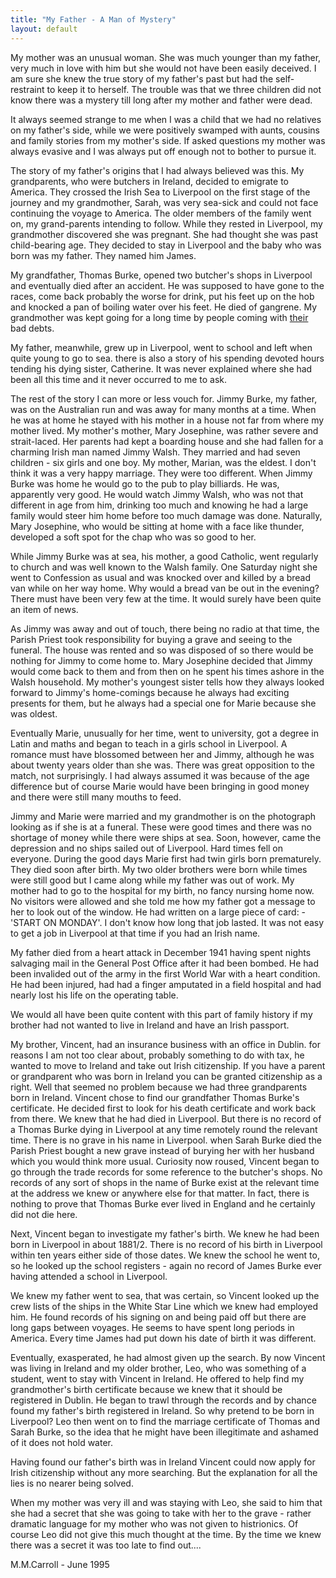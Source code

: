 ```yaml
---
title: "My Father - A Man of Mystery"
layout: default
---
```



My mother was an unusual woman. She was much younger than my father, very much in love with him but she would not have been easily deceived.  I am sure she knew the true story of my father's past but had the self-restraint to keep it to herself.  The trouble was that we three children did not know there was a mystery till long after my mother and father were dead.


It always seemed strange to me when I was a child that we had no relatives on my father's side, while we were positively swamped with aunts, cousins and family stories from my mother's side.  If asked questions my mother was always evasive and I was always put off enough not to bother to pursue it.


The story of my father's origins that I had always believed was this.  My grandparents, who were butchers in Ireland, decided to emigrate to America.  They crossed the Irish Sea to Liverpool on the first stage of the journey and my grandmother, Sarah, was very sea-sick and could not face continuing the voyage to America.  The older members of the family went on, my grand-parents intending to follow.  While they rested in Liverpool, my grandmother discovered she was pregnant.  She had thought she was past child-bearing age.  They decided to stay in Liverpool and the baby who was born was my father.  They named him James.


My grandfather, Thomas Burke, opened two butcher's shops in Liverpool and eventually died after an accident.  He was supposed to have gone to the races, come back probably the worse for drink, put his feet up on the hob and knocked a pan of boiling water over his feet.  He died of gangrene.  My grandmother was kept going for a long time by people coming with [their](their) bad debts.


My father, meanwhile, grew up in Liverpool, went to school and left when quite young to go to sea.  there is also a story of his spending devoted hours tending his dying sister, Catherine.  It was never explained where she had been all this time and it never occurred to me to ask.


The rest of the story I can more or less vouch for.  Jimmy Burke, my father, was on the Australian run and was away for many months at a time.  When he was at home he stayed with his mother in a house not far from where my mother lived.  My mother's mother, Mary Josephine, was rather severe and strait-laced.  Her parents had kept a boarding house and she had fallen for a charming Irish man named Jimmy Walsh.  They married and had seven children - six girls and one boy.  My mother, Marian, was the eldest.  I don't think it was a very happy marriage.  They were too different.  When Jimmy Burke was home he would go to the pub to play billiards.  He was, apparently very good.  He would watch Jimmy Walsh, who was not that different in age from him, drinking too much and knowing he had a large family would steer him home before too much damage was done.  Naturally, Mary Josephine, who would be sitting at home with a face like thunder, developed a soft spot for the chap who was so good to her.


While Jimmy Burke was at sea, his mother, a good Catholic, went regularly to church and was well known to the Walsh family.  One Saturday night she went to Confession as usual and was knocked over and killed by a bread van while on her way home.  Why would a bread van be out in the evening?  There must have been very few at the time.  It would surely have been quite an item of news.


As Jimmy was away and out of touch, there being no radio at that time, the Parish Priest took responsibility for buying a grave and seeing to the funeral.  The house was rented and so was disposed of so there would be nothing for Jimmy to come home to.  Mary Josephine decided that Jimmy would come back to them and from then on he spent his times ashore in the Walsh household.  My mother's youngest sister tells how they always looked forward to Jimmy's home-comings because he always had exciting presents for them, but he always had a special one for Marie because she was oldest.


Eventually Marie, unusually for her time, went to university, got a degree in Latin and maths and began to teach in a girls school in Liverpool.  A romance must have blossomed between her and Jimmy, although he was about twenty years older than she was.  There was great opposition to the match, not surprisingly.  I had always assumed it was because of the age difference but of course Marie would have been bringing in good money and there were still many mouths to feed.


Jimmy and Marie were married and my grandmother is on the photograph looking as if she is at a funeral.  These were good times and there was no shortage of money while there were ships at sea.  Soon, however, came the depression and no ships sailed out of Liverpool.  Hard times fell on everyone.  During the good days Marie first had twin girls born prematurely.  They died soon after birth.  My two older brothers were born while times were still good but I came along while my father was out of work.  My mother had to go to the hospital for my birth, no fancy nursing home now.  No visitors were allowed and she told me how my father got a message to her to look out of the window.  He had written on a large piece of card: - 'START ON MONDAY'.  I don't know how long that job lasted.  It was not easy to get a job in Liverpool at that time if you had an Irish name.


My father died from a heart attack in December 1941 having spent nights salvaging mail in the General Post Office after it had been bombed.  He had been invalided out of the army in the first World War with a heart condition.  He had been injured, had had a finger amputated in a field hospital and had nearly lost his life on the operating table.


We would all have been quite content with this part of family history if my brother had not wanted to live in Ireland and have an Irish passport.


My brother, Vincent, had an insurance business with an office in Dublin.  for reasons I am not too clear about, probably something to do with tax, he wanted to move to Ireland and take out Irish citizenship.  If you have a parent or grandparent who was born in Ireland you can be granted citizenship as a right.  Well that seemed no problem because we had three grandparents born in Ireland.  Vincent chose to find our grandfather Thomas Burke's certificate.  He decided first to look for his death certificate and work back from there.  We knew that he had died in Liverpool.  But there is no record of a Thomas Burke dying in Liverpool at any time remotely round the relevant time.  There is no grave in his name in Liverpool.  when Sarah Burke died the Parish Priest bought a new grave instead of burying her with her husband which you would think more usual.  Curiosity now roused, Vincent began to go through the trade records for some reference to the butcher's shops.  No records of any sort of shops in the name of Burke exist at the relevant time at the address we knew or anywhere else for that matter.  In fact, there is nothing to prove that Thomas Burke ever lived in England and he certainly did not die here.


Next, Vincent began to investigate my father's birth.  We knew he had been born in Liverpool in about 1881/2.  There is no record of his birth in Liverpool within ten years either side of those dates.  We knew the school he went to, so he looked up the school registers - again no record of James Burke ever having attended a school in Liverpool.


We knew my father went to sea, that was certain, so Vincent looked up the crew lists of the ships in the White Star Line which we knew had employed him.  He found records of his signing on and being paid off but there are long gaps between voyages.  He seems to have spent long periods in America.  Every time James had put down his date of birth it was different.


Eventually, exasperated, he had almost given up the search.  By now Vincent was living in Ireland and my older brother, Leo, who was something of a student, went to stay with Vincent in Ireland.  He offered to help find my grandmother's birth certificate because we knew that it should be registered in Dublin.  He began to trawl through the records and by chance found my father's birth registered in Ireland.  So why pretend to be born in Liverpool?  Leo then went on to find the marriage certificate of Thomas and Sarah Burke, so the idea that he might have been illegitimate and ashamed of it does not hold water.


Having found our father's birth was in Ireland Vincent could now apply for Irish citizenship without any more searching.  But the explanation for all the lies is no nearer being solved.  


When my mother was very ill and was staying with Leo, she said to him that she had a secret that she was going to take with her to the grave - rather dramatic language for my mother who was not given to histrionics.  Of course Leo did not give this much thought at the time.  By the time we knew there was a secret it was too late to find out....


M.M.Carroll - June 1995
